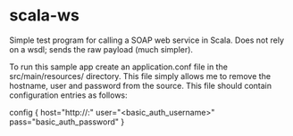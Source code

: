 scala-ws
==========

Simple test program for calling a SOAP web service in Scala.
Does not rely on a wsdl; sends the raw payload (much simpler).

To run this sample app create an application.conf file in the src/main/resources/ directory. This file simply allows me to remove the hostname, user and password from the source. This file should contain configuration entries as follows:

config {
  host="http://<hostname>:<port>"
  user="<basic_auth_username>"
  pass="basic_auth_password"
}
